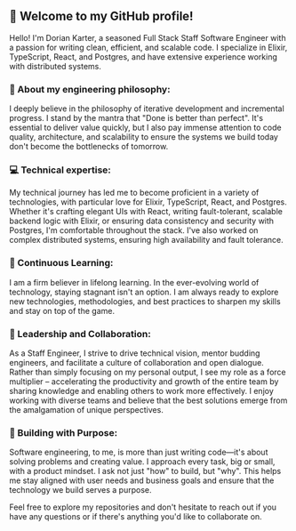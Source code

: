 ## 👋 Welcome to my GitHub profile!

Hello! I'm Dorian Karter, a seasoned Full Stack Staff Software Engineer with a passion for writing clean, efficient, and scalable code. I specialize in Elixir, TypeScript, React, and Postgres, and have extensive experience working with distributed systems.

### 📝 About my engineering philosophy:

I deeply believe in the philosophy of iterative development and incremental progress. I stand by the mantra that "Done is better than perfect". It's essential to deliver value quickly, but I also pay immense attention to code quality, architecture, and scalability to ensure the systems we build today don't become the bottlenecks of tomorrow.

### 💻 Technical expertise:

My technical journey has led me to become proficient in a variety of technologies, with particular love for Elixir, TypeScript, React, and Postgres. Whether it's crafting elegant UIs with React, writing fault-tolerant, scalable backend logic with Elixir, or ensuring data consistency and security with Postgres, I'm comfortable throughout the stack. I've also worked on complex distributed systems, ensuring high availability and fault tolerance.

### 🌱 Continuous Learning:

I am a firm believer in lifelong learning. In the ever-evolving world of technology, staying stagnant isn't an option. I am always ready to explore new technologies, methodologies, and best practices to sharpen my skills and stay on top of the game.

### 🚀 Leadership and Collaboration:

As a Staff Engineer, I strive to drive technical vision, mentor budding engineers, and facilitate a culture of collaboration and open dialogue. Rather than simply focusing on my personal output, I see my role as a force multiplier – accelerating the productivity and growth of the entire team by sharing knowledge and enabling others to work more effectively. I enjoy working with diverse teams and believe that the best solutions emerge from the amalgamation of unique perspectives.

### 🔨 Building with Purpose:

Software engineering, to me, is more than just writing code—it's about solving problems and creating value. I approach every task, big or small, with a product mindset. I ask not just "how" to build, but "why". This helps me stay aligned with user needs and business goals and ensure that the technology we build serves a purpose.

Feel free to explore my repositories and don't hesitate to reach out if you have any questions or if there's anything you'd like to collaborate on.
